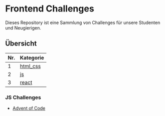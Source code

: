 # Frontend Challenges

Dieses Repository ist eine Sammlung von Challenges für unsere Studenten und Neugierigen.

## Übersicht

| Nr. | Kategorie               |
| --- | ----------------------- |
| 1   | [html_css](./html_css/) |
| 2   | [js](./js/)             |
| 3   | [react](./react/)       |

### JS Challenges

- [Advent of Code](https://adventofcode.com)

